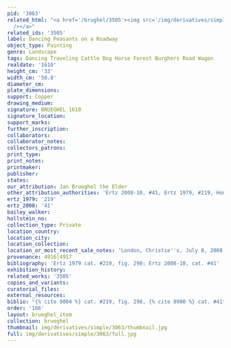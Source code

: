 ```yaml
---
pid: '3063'
related_html: "<a href='/brughel/3505'><img src='/img/derivatives/simple/3505/thumbnail.jpg'
  /></a>"
related_ids: '3505'
label: Dancing Peasants on a Roadway
object_type: Painting
genre: Landscape
tags: Dancing Traveling Cattle Dog Horse Forest Burghers Road Wagon
realdate: '1610'
height_cm: '33'
width_cm: '50.8'
diameter_cm: 
plate_dimensions: 
support: Copper
drawing_medium: 
signature: BRUEGHEL 1610
signature_location: 
support_marks: 
further_inscription: 
collaborators: 
collaborator_notes: 
collectors_patrons: 
print_type: 
print_notes: 
printmaker: 
publisher: 
states: 
our_attribution: Jan Brueghel the Elder
other_attribution_authorities: 'Ertz 2008-10, #41, Ertz 1979, #219, Honig database'
ertz_1979: '219'
ertz_2008: '41'
bailey_walker: 
hollstein_no: 
collection_type: Private
location_country: 
location_city: 
location_collection: 
location_or_most_recent_sale_notes: 'London, Christie''s, July 8, 2008, inv. #29'
provenance: 4916|4917
bibliography: 'Ertz 1979 cat. #219, fig. 298; Ertz 2008-10, cat. #41'
exhibition_history: 
related_works: '3505'
copies_and_variants: 
curatorial_files: 
external_resources: 
biblio: "{% cite 9004 %} cat. #219, fig. 298, {% cite 8900 %} cat. #41"
order: '166'
layout: brueghel_item
collection: brueghel
thumbnail: img/derivatives/simple/3063/thumbnail.jpg
full: img/derivatives/simple/3063/full.jpg
---
```

